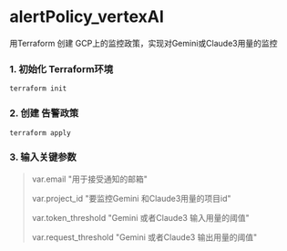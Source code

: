 # alertPolicy_vertexAI
用Terraform 创建 GCP上的监控政策，实现对Gemini或Claude3用量的监控



### 1. 初始化 Terraform环境 

```shell
terraform init
```

### 2. 创建 告警政策

```shell
terraform apply
```

### 3. 输入关键参数

> var.email "用于接受通知的邮箱"
>
> var.project_id "要监控Gemini 和Claude3用量的项目id"
>
> var.token_threshold "Gemini 或者Claude3 输入用量的阈值"
>
> var.request_threshold "Gemini 或者Claude3 输出用量的阈值"

